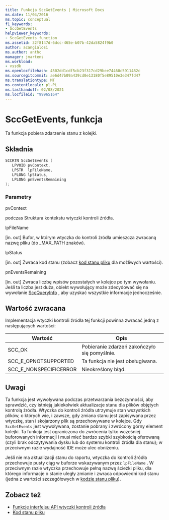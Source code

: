 ```yaml
---
title: Funkcja SccGetEvents | Microsoft Docs
ms.date: 11/04/2016
ms.topic: conceptual
f1_keywords:
- SccGetEvents
helpviewer_keywords:
- SccGetEvents function
ms.assetid: 32f8147d-6dcc-465e-b07b-42da5824f9b0
author: acangialosi
ms.author: anthc
manager: jmartens
ms.workload:
- vssdk
ms.openlocfilehash: 4502dd1cdf5cb23f317cd29bee74460c5911482c
ms.sourcegitcommit: ae6d47b09a439cd0e13180f5e89510e3e347fd47
ms.translationtype: MT
ms.contentlocale: pl-PL
ms.lasthandoff: 02/08/2021
ms.locfileid: "99965164"
---
```

# <a name="sccgetevents-function"></a>SccGetEvents, funkcja
Ta funkcja pobiera zdarzenie stanu z kolejki.

## <a name="syntax"></a>Składnia

```cpp
SCCRTN SccGetEvents (
   LPVOID pvContext,
   LPSTR  lpFileName,
   LPLONG lpStatus,
   LPLONG pnEventsRemaining
);
```

### <a name="parameters"></a>Parametry
 pvContext

podczas Struktura kontekstu wtyczki kontroli źródła.

 lpFileName

[in. out] Bufor, w którym wtyczka do kontroli źródła umieszcza zwracaną nazwę pliku (do _MAX_PATH znaków).

 lpStatus

[in. out] Zwraca kod stanu (zobacz [kod stanu pliku](../extensibility/file-status-code-enumerator.md) dla możliwych wartości).

 pnEventsRemaining

[in. out] Zwraca liczbę wpisów pozostałych w kolejce po tym wywołaniu. Jeśli ta liczba jest duża, obiekt wywołujący może zdecydować się na wywołanie [SccQueryInfo](../extensibility/sccqueryinfo-function.md) , aby uzyskać wszystkie informacje jednocześnie.

## <a name="return-value"></a>Wartość zwracana
 Implementacja wtyczki kontroli źródła tej funkcji powinna zwracać jedną z następujących wartości:

|Wartość|Opis|
|-----------|-----------------|
|SCC_OK|Pobieranie zdarzeń zakończyło się pomyślnie.|
|SCC_E_OPNOTSUPPORTED|Ta funkcja nie jest obsługiwana.|
|SCC_E_NONSPECIFICERROR|Nieokreślony błąd.|

## <a name="remarks"></a>Uwagi
 Ta funkcja jest wywoływana podczas przetwarzania bezczynności, aby sprawdzić, czy istnieją jakiekolwiek aktualizacje stanu dla plików objętych kontrolą źródła. Wtyczka do kontroli źródła utrzymuje stan wszystkich plików, o których wie, i zawsze, gdy zmiana stanu jest zapisywana przez wtyczkę, stan i skojarzony plik są przechowywane w kolejce. Gdy `SccGetEvents` jest wywoływana, zostanie pobrany i zwrócony górny element kolejki. Ta funkcja jest ograniczona do zwrócenia tylko wcześniej buforowanych informacji i musi mieć bardzo szybki szybkością oferowaną (czyli brak odczytywania dysku lub do systemu kontroli źródła dla stanu); w przeciwnym razie wydajność IDE może ulec obniżeniu.

 Jeśli nie ma aktualizacji stanu do raportu, wtyczka do kontroli źródła przechowuje pusty ciąg w buforze wskazywanym przez `lpFileName` . W przeciwnym razie wtyczka przechowuje pełną nazwę ścieżki pliku, dla którego informacje o stanie uległy zmianie i zwraca odpowiedni kod stanu (jedna z wartości szczegółowych w [kodzie stanu pliku](../extensibility/file-status-code-enumerator.md)).

## <a name="see-also"></a>Zobacz też
- [Funkcje interfejsu API wtyczki kontroli źródła](../extensibility/source-control-plug-in-api-functions.md)
- [Kod stanu pliku](../extensibility/file-status-code-enumerator.md)
